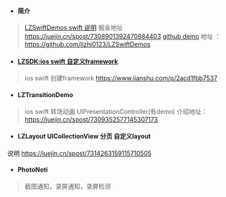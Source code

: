 - #### 简介
> [LZSwiftDemos swift 说明](https://juejin.cn/spost/7308901392470884403)  掘金地址 https://juejin.cn/spost/7308901392470884403
> [github demo](https://github.com/lizhi0123/LZSwiftDemos) 地址 ：https://github.com/lizhi0123/LZSwiftDemos

- #### [LZSDK:ios swift 自定义framework](https://www.jianshu.com/p/2acd1fbb7537) 
> ios swift 创建framework  https://www.jianshu.com/p/2acd1fbb7537
- #### LZTransitionDemo 
> ios swift 转场动画 UIPresentationController(有demo)  介绍地址：https://juejin.cn/spost/7309352577145307173


- #### LZLayout  UICollectionView  分页 自定义layout
说明 https://juejin.cn/spost/7314263159115710505

- #### PhotoNoti 
> 截图通知，录屏通知，录屏检测

